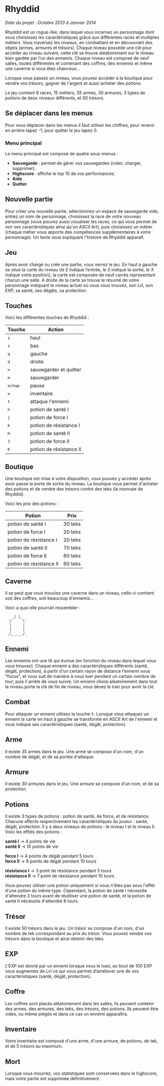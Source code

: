 # Rhyddid

*Date du projet : Octobre 2013 à Janvier 2014*

Rhyddid est un rogue-like, dans lequel vous incarnez un personnage dont vous choisissez les caractéristiques grâce aux différentes races et multiples métiers. Vous traversez les niveaux, en combattant et en découvrant des objets (armes, armures et trésors). Chaque niveau possède une clé pour accéder au niveau suivant, cette clé se trouve aléatoirement sur le niveau bien gardée par l’un des ennemis. Chaque niveau est composé de neuf salles, toutes différentes et contenant des coffres, des ennemis et même une caverne si vous êtes chanceux...

Lorsque vous passez un niveau, vous pouvez accéder à la boutique pour vendre vos trésors, gagner de l'argent et aussi acheter des potions.

Le jeu contient 6 races, 15 métiers, 35 armes, 30 armures, 3 types de potions de deux niveaux différents, et 50 trésors.

## Se déplacer dans les menus

Pour vous déplacer dans les menus il faut utiliser les chiffres, pour revenir en arrière tapez -1, pour quitter le jeu tapez 0.

### Menu principal

Le menu principal est composé de quatre sous-menus :

- **Sauvegarde** : permet de gérer vos sauvegardes (créer, charger, supprimer).
- **Highscore** : affiche le top 10 de vos performances.
- **Aide**
- **Quitter**

## Nouvelle partie

Pour créer une nouvelle partie, sélectionnez un espace de sauvegarde vide, entrez un nom de personnage, choisissez la race de votre nouveau personnage (vous pouvez aussi visualiser les races, ce qui vous permet de voir ses caractéristiques ainsi qu'un ASCII Art), puis choisissez un métier (chaque métier vous apporte des compétences supplémentaires à votre personnage). Un texte vous expliquant l'histoire de Rhyddid apparaît.

## Jeu

Après avoir chargé ou créé une partie, vous verrez le jeu. En haut à gauche se situe la carte du niveau (le *E* indique l’entrée, le *S* indique la sortie, le *X* indique votre position), la carte est composée de neuf carrés représentant chacun une salle. A droite de la carte se trouve le résumé de votre personnage indiquant le niveau actuel où vous vous trouvez, son Lvl, son EXP, sa santé, ses dégâts, sa protection.

## Touches

Voici les différentes touches de Rhyddid :

| Touche           | Action                  |
| ------           | ------                  |
| <kbd>z</kbd>     | haut                    |
| <kbd>s</kbd>     | bas                     |
| <kbd>q</kbd>     | gauche                  |
| <kbd>d</kbd>     | droite                  |
| <kbd>n</kbd>     | sauvegarder et quitter  |
| <kbd>m</kbd>     | sauvegarder             |
| <kbd>echap</kbd> | pause                   |
| <kbd>e</kbd>     | inventaire              |
| <kbd>t</kbd>     | attaque l'ennemi        |
| <kbd>h</kbd>     | potion de santé I       |
| <kbd>j</kbd>     | potion de force I       |
| <kbd>k</kbd>     | potion de résistance I  |
| <kbd>H</kbd>     | potion de santé II      |
| <kbd>J</kbd>     | potion de force II      |
| <kbd>K</kbd>     | potion de résistance II |

## Boutique

Une boutique est mise à votre disposition, vous pouvez y accéder après avoir passé la porte de sortie du niveau. La boutique vous permet d'acheter des potions et de vendre des trésors contre des teks (la monnaie de Rhyddid).

Voici les prix des potions :

| Potion                  | Prix    |
| ------                  | ----    |
| potion de santé I       | 30 teks |
| potion de force I       | 20 teks |
| potion de résistance I  | 20 teks |
| potion de santé II      | 70 teks |
| potion de force II      | 60 teks |
| potion de résistance II | 60 teks |

## Caverne

Il se peut que vous trouviez une caverne dans un niveau, celle-ci contient soit des coffres, soit beaucoup d'ennemis...

Voici a quoi elle pourrait ressembler :

```
   _| |_  
 `/     \'
  |     | 
  |     | 
 ,\_____/.
```

## Ennemi

Les ennemis ont une IA qui évolue (en fonction du niveau dans lequel vous vous trouvez). Chaque ennemi a des caractéristiques différents (santé, dégât, protection), à partir d'un certain rayon de distance l'ennemi vous "focus", et vous suit de manière à vous tuer pendant un certain nombre de tour, puis il arrête de vous suivre. Un ennemi choisi aléatoirement dans tout le niveau porte la clé de fin de niveau, vous devez le tuer pour avoir la clé.

## Combat

Pour attaquer un ennemi utilisez la touche <kbd>t</kbd>. Lorsque vous attaquez un ennemi la carte en haut à gauche se transforme en ASCII Art de l'ennemi et vous indique ses caractéristiques (santé, dégât, protection).

## Arme

Il existe 35 armes dans le jeu. Une arme se compose d'un nom, d'un nombre de dégât, et de sa portée d'attaque.

## Armure

Il existe 30 armures dans le jeu. Une armure se compose d'un nom, et de sa protection.

## Potions

Il existe 3 types de potions : potion de santé, de force, et de résistance. Chacune affecte respectivement les caractéristiques du joueur : santé, dégât, protection. Il y a deux niveaux de potions : le niveau I et le niveau II. Voici les effets des potions :

**santé I** -> 4 points de vie  
**santé II** -> 10 points de vie  

**force I** -> 4 points de dégât pendant 5 tours  
**force II** -> 8 points de dégât pendant 10 tours  

**résistance I** -> 3 point de résistance pendant 5 tours  
**résistance II** -> 7 point de résistance pendant 10 tours  

Vous pouvez utiliser une potion uniquement si vous n'êtes pas sous l'effet d'une potion du même type. Cependant, la potion de santé I nécessite d'attendre 3 tours avant de réutiliser une potion de santé, et la potion de santé II nécessite d'attendre 8 tours.

## Trésor

Il existe 50 trésors dans le jeu. Un trésor se compose d'un nom, d'un nombre de tek correspondant au prix du trésor. Vous pouvez vendre vos trésors dans la boutique et ainsi obtenir des teks.

## EXP

L'EXP est donné par un ennemi lorsque vous le tuez, au bout de 100 EXP vous augmentez de Lvl ce qui vous permet d’améliorer une de vos caractéristiques (santé, dégât, protection).

## Coffre

Les coffres sont placés aléatoirement dans les salles, ils peuvent contenir des armes, des armures, des teks, des trésors, des potions. Ils peuvent être vides, ou même piégés et dans ce cas un ennemi apparaîtra.

## Inventaire

Votre inventaire est composé d'une arme, d'une armure, de potions, de tek, et de 5 trésors au maximum.

## Mort

Lorsque vous mourrez, vos statistiques sont conservées dans le highscore, mais votre partie est supprimée définitivement.
